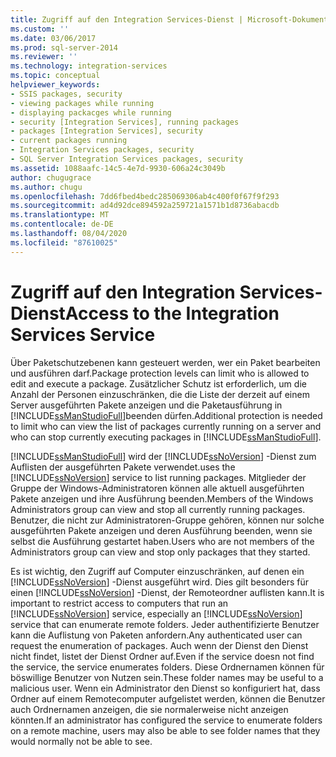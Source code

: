 ```yaml
---
title: Zugriff auf den Integration Services-Dienst | Microsoft-Dokumentation
ms.custom: ''
ms.date: 03/06/2017
ms.prod: sql-server-2014
ms.reviewer: ''
ms.technology: integration-services
ms.topic: conceptual
helpviewer_keywords:
- SSIS packages, security
- viewing packages while running
- displaying packacges while running
- security [Integration Services], running packages
- packages [Integration Services], security
- current packages running
- Integration Services packages, security
- SQL Server Integration Services packages, security
ms.assetid: 1088aafc-14c5-4e7d-9930-606a24c3049b
author: chugugrace
ms.author: chugu
ms.openlocfilehash: 7dd6fbed4bedc285069306ab4c400f0f67f9f293
ms.sourcegitcommit: ad4d92dce894592a259721a1571b1d8736abacdb
ms.translationtype: MT
ms.contentlocale: de-DE
ms.lasthandoff: 08/04/2020
ms.locfileid: "87610025"
---
```

# <a name="access-to-the-integration-services-service"></a><span data-ttu-id="20b95-102">Zugriff auf den Integration Services-Dienst</span><span class="sxs-lookup"><span data-stu-id="20b95-102">Access to the Integration Services Service</span></span>
  <span data-ttu-id="20b95-103">Über Paketschutzebenen kann gesteuert werden, wer ein Paket bearbeiten und ausführen darf.</span><span class="sxs-lookup"><span data-stu-id="20b95-103">Package protection levels can limit who is allowed to edit and execute a package.</span></span> <span data-ttu-id="20b95-104">Zusätzlicher Schutz ist erforderlich, um die Anzahl der Personen einzuschränken, die die Liste der derzeit auf einem Server ausgeführten Pakete anzeigen und die Paketausführung in [!INCLUDE[ssManStudioFull](../includes/ssmanstudiofull-md.md)]beenden dürfen.</span><span class="sxs-lookup"><span data-stu-id="20b95-104">Additional protection is needed to limit who can view the list of packages currently running on a server and who can stop currently executing packages in [!INCLUDE[ssManStudioFull](../includes/ssmanstudiofull-md.md)].</span></span>  
  
 [!INCLUDE[ssManStudioFull](../includes/ssmanstudiofull-md.md)] <span data-ttu-id="20b95-105">wird der [!INCLUDE[ssNoVersion](../includes/ssnoversion-md.md)] -Dienst zum Auflisten der ausgeführten Pakete verwendet.</span><span class="sxs-lookup"><span data-stu-id="20b95-105">uses the [!INCLUDE[ssNoVersion](../includes/ssnoversion-md.md)] service to list running packages.</span></span> <span data-ttu-id="20b95-106">Mitglieder der Gruppe der Windows-Administratoren können alle aktuell ausgeführten Pakete anzeigen und ihre Ausführung beenden.</span><span class="sxs-lookup"><span data-stu-id="20b95-106">Members of the Windows Administrators group can view and stop all currently running packages.</span></span> <span data-ttu-id="20b95-107">Benutzer, die nicht zur Administratoren-Gruppe gehören, können nur solche ausgeführten Pakete anzeigen und deren Ausführung beenden, wenn sie selbst die Ausführung gestartet haben.</span><span class="sxs-lookup"><span data-stu-id="20b95-107">Users who are not members of the Administrators group can view and stop only packages that they started.</span></span>  
  
 <span data-ttu-id="20b95-108">Es ist wichtig, den Zugriff auf Computer einzuschränken, auf denen ein [!INCLUDE[ssNoVersion](../includes/ssnoversion-md.md)] -Dienst ausgeführt wird. Dies gilt besonders für einen [!INCLUDE[ssNoVersion](../includes/ssnoversion-md.md)] -Dienst, der Remoteordner auflisten kann.</span><span class="sxs-lookup"><span data-stu-id="20b95-108">It is important to restrict access to computers that run an [!INCLUDE[ssNoVersion](../includes/ssnoversion-md.md)] service, especially an [!INCLUDE[ssNoVersion](../includes/ssnoversion-md.md)] service that can enumerate remote folders.</span></span> <span data-ttu-id="20b95-109">Jeder authentifizierte Benutzer kann die Auflistung von Paketen anfordern.</span><span class="sxs-lookup"><span data-stu-id="20b95-109">Any authenticated user can request the enumeration of packages.</span></span> <span data-ttu-id="20b95-110">Auch wenn der Dienst den Dienst nicht findet, listet der Dienst Ordner auf.</span><span class="sxs-lookup"><span data-stu-id="20b95-110">Even if the service doesn not find the service, the service enumerates folders.</span></span> <span data-ttu-id="20b95-111">Diese Ordnernamen können für böswillige Benutzer von Nutzen sein.</span><span class="sxs-lookup"><span data-stu-id="20b95-111">These folder names may be useful to a malicious user.</span></span> <span data-ttu-id="20b95-112">Wenn ein Administrator den Dienst so konfiguriert hat, dass Ordner auf einem Remotecomputer aufgelistet werden, können die Benutzer auch Ordnernamen anzeigen, die sie normalerweise nicht anzeigen könnten.</span><span class="sxs-lookup"><span data-stu-id="20b95-112">If an administrator has configured the service to enumerate folders on a remote machine, users may also be able to see folder names that they would normally not be able to see.</span></span>  
  
  

